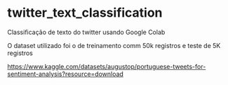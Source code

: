 # twitter_text_classification

Classificação de texto do twitter usando Google Colab

O dataset utilizado foi o de treinamento comm 50k registros e teste de 5K registros

https://www.kaggle.com/datasets/augustop/portuguese-tweets-for-sentiment-analysis?resource=download
